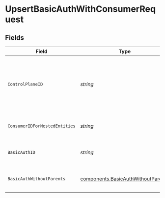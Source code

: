# UpsertBasicAuthWithConsumerRequest


## Fields

| Field                                                                                    | Type                                                                                     | Required                                                                                 | Description                                                                              | Example                                                                                  |
| ---------------------------------------------------------------------------------------- | ---------------------------------------------------------------------------------------- | ---------------------------------------------------------------------------------------- | ---------------------------------------------------------------------------------------- | ---------------------------------------------------------------------------------------- |
| `ControlPlaneID`                                                                         | *string*                                                                                 | :heavy_check_mark:                                                                       | The UUID of your control plane. This variable is available in the Konnect manager        | 9524ec7d-36d9-465d-a8c5-83a3c9390458                                                     |
| `ConsumerIDForNestedEntities`                                                            | *string*                                                                                 | :heavy_check_mark:                                                                       | Consumer ID for nested entities                                                          | f28acbfa-c866-4587-b688-0208ac24df21                                                     |
| `BasicAuthID`                                                                            | *string*                                                                                 | :heavy_check_mark:                                                                       | ID of the Basic-auth credential to lookup                                                | 80db1b58-ca7c-4d21-b92a-64eb07725872                                                     |
| `BasicAuthWithoutParents`                                                                | [components.BasicAuthWithoutParents](../../models/components/basicauthwithoutparents.md) | :heavy_check_mark:                                                                       | Description of the Basic-auth credential                                                 |                                                                                          |